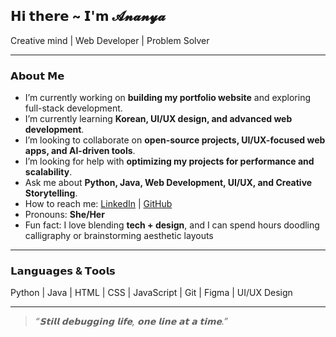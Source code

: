 ## 𝗛𝗶 𝘁𝗵𝗲𝗿𝗲 ~ 𝗜'𝗺 𝓐𝓷𝓪𝓷𝔂𝓪  
Creative mind | Web Developer | Problem Solver   

---

### 𝗔𝗯𝗼𝘂𝘁 𝗠𝗲

- I’m currently working on **building my portfolio website** and exploring full-stack development.  
- I’m currently learning **Korean, UI/UX design, and advanced web development**.  
- I’m looking to collaborate on **open-source projects, UI/UX-focused web apps, and AI-driven tools**.  
- I’m looking for help with **optimizing my projects for performance and scalability**.  
- Ask me about **Python, Java, Web Development, UI/UX, and Creative Storytelling**.  
- How to reach me: [LinkedIn](https://www.linkedin.com/in/ananya-kalasaraddi/) | [GitHub](https://github.com/ananananyuh)  
- Pronouns: **She/Her**  
- Fun fact: I love blending **tech + design**, and I can spend hours doodling calligraphy or brainstorming aesthetic layouts 

---

### 𝗟𝗮𝗻𝗴𝘂𝗮𝗴𝗲𝘀 & 𝗧𝗼𝗼𝗹𝘀  
Python | Java | HTML | CSS | JavaScript | Git | Figma | UI/UX Design  

---

> *“𝗦𝘁𝗶𝗹𝗹 𝗱𝗲𝗯𝘂𝗴𝗴𝗶𝗻𝗴 𝗹𝗶𝗳𝗲, 𝗼𝗻𝗲 𝗹𝗶𝗻𝗲 𝗮𝘁 𝗮 𝘁𝗶𝗺𝗲.”*  
